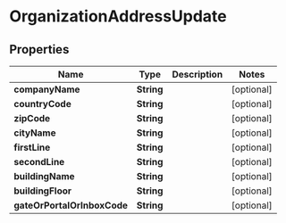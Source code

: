 

# OrganizationAddressUpdate



## Properties

| Name | Type | Description | Notes |
|------------ | ------------- | ------------- | -------------|
|**companyName** | **String** |  |  [optional] |
|**countryCode** | **String** |  |  [optional] |
|**zipCode** | **String** |  |  [optional] |
|**cityName** | **String** |  |  [optional] |
|**firstLine** | **String** |  |  [optional] |
|**secondLine** | **String** |  |  [optional] |
|**buildingName** | **String** |  |  [optional] |
|**buildingFloor** | **String** |  |  [optional] |
|**gateOrPortalOrInboxCode** | **String** |  |  [optional] |



